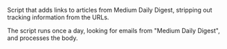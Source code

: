 Script that adds links to articles from Medium Daily Digest, stripping out tracking information from the URLs.

The script runs once a day, looking for emails from "Medium Daily Digest", and processes the body.